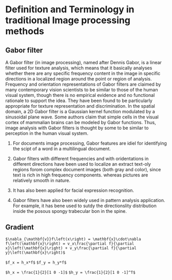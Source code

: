 # Definition and Terminology in traditional Image processing methods
## Gabor filter
A Gabor filter (in image processing), named after Dennis Gabor, is a linear filter used for texture analysis, which means that it basically analyses whether there are any specific frequency content in the image in specific directions in a localized region around the point or region of analysis.
Frequency and orientation representations of Gabor filters are claimed by many contemporary vision scientists to be similar to those of the human visual system, though there is no empirical evidence and no functional rationale to support the idea.
They have been found to be particularly appropriate for texture representation and discrimination. In the spatial domain, a 2D Gabor filter is a Gaussian kernel function modulated by a sinusoidal plane wave.
Some authors claim that simple cells in the visual cortex of mammalian brains can be modeled by Gabor functions. Thus, image analysis with Gabor filters is thought by some to be similar to perception in the human visual system.

1. For documents image processing, Gabor features are idiel for identifying the scipt of a word in a multilingual document.

2. Gabor filters with different frequencies and with oridentations in different directions have been used to localize an extract text-oly regions forom complex document images (both gray and color), since text is rich in high frequency components. whereas pictures are relatively smooth in nature.

3. It has also been applied for facial expression recognition.

4. Gabor filters have also been widely used in pattern analysis application. For example, it has bene used to sutdy the directionslity distribution inside the posous spongy trabecular bon in the spine.

## Gradient 
```$\nabla_{\mathbf{v}}f\left(x\right) = \mathbf{x}\cdot\nabla f\left(\mathbf{x}\right) = v_x\frac{\partial f}{\partial x}\left(\mathbf{x}\right) + v_y\frac{\partial f}{\partial y}\left(\mathbf{x}\right)$```

``$f_x = h_x*f$``
``$f_y = h_y*f$``

``$h_x = \frac{1}{2}[1 0 -1]$``
``$h_y = \frac{1}{2}[1 0 -1]^T$``


